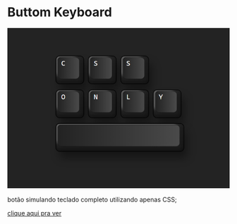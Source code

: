 # Buttom Keyboard

![button](./assets/button.png)

botão simulando teclado completo utilizando apenas CSS;

[clique aqui pra ver ](https://wellytonsdj.github.io/keyboard-button/)
